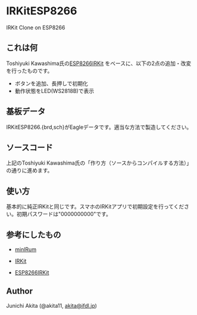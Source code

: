 IRKitESP8266
=====

IRKit Clone on ESP8266

## これは何

Toshiyuki Kawashima氏の[ESP8266IRKit](https://github.com/toskaw/ESP8266IRKit) をベースに、以下の2点の追加・改変を行ったものです。
* ボタンを追加、長押しで初期化
* 動作状態をLED(WS2818B)で表示

## 基板データ

IRKitESP8266.{brd,sch}がEagleデータです。適当な方法で製造してください。

## ソースコード

上記のToshiyuki Kawashima氏の「作り方（ソースからコンパイルする方法）」の通りに進めます。


## 使い方

基本的に純正IRKitと同じです。スマホのIRKitアプリで初期設定を行ってください。初期パスワードは"0000000000"です。


## 参考にしたもの

* [minlRum](https://github.com/9SQ/minIRum)

* [IRKit](http://getirkit.com/)

* [ESP8266IRKit](https://github.com/toskaw/ESP8266IRKit)

## Author

Junichi Akita (@akita11, akita@ifdl.jp)
